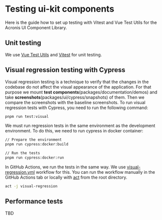 # Testing ui-kit components

Here is the guide how to set up testing with Vitest and Vue Test Utils for the Acronis UI Component Library.

## Unit testing

We use [Vue Test Utils](https://vue-test-utils.vuejs.org/) and [Vitest](https://vitest.dev) for unit testing.

## Visual regression testing with Cypress

Visual regression testing is a technique to verify that the changes in the codebase
do not affect the visual appearance of the application.
For that purpose we mount **test components**(packages/documentation/demos) 
and take **screenshots**(packages/ui/cypress/snapshots) of them.
Then we compare the screenshots with the baseline screenshots.
To run visual regression tests with Cypress, you need to run the following command:

```bash
pnpm run test:visual
```

We must run regression tests in the same environment as the development environment. 
To do this, we need to run cypress in docker container:

```bash
// Prepare the environment
pnpm run cypress:docker:build

// Run the tests
pnpm run cypress:docker:run
```

In GitHub Actions, we run the tests in the same way.
We use [visual-regression.yml](../../../.github/workflows/visual-regression.yml) workflow for this.
You can run the workflow manually in the GitHub Actions tab 
or locally with [act](https://nektosact.com/) from the root directory.

```bash
act -j visual-regression
```

## Performance tests

TBD
